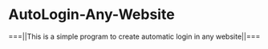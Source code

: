 # AutoLogin-Any-Website
===||This is a simple program to create automatic login in any website||===
